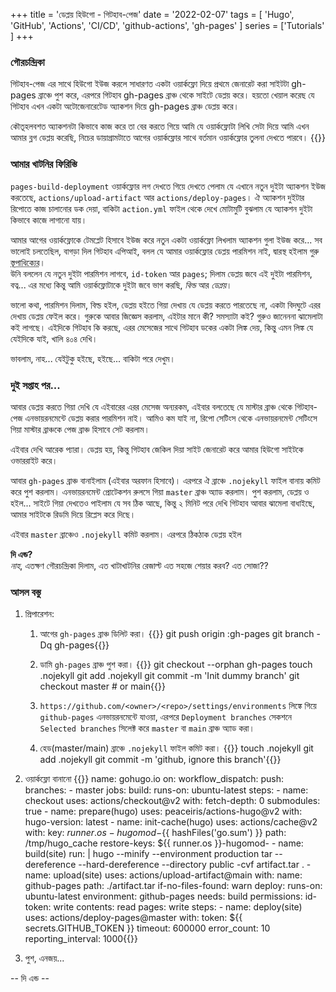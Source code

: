 +++
title = 'ডেপ্লয় হিউগো - গিটহাব-পেজ'
date = '2022-02-07'
tags = [ 'Hugo', 'GitHub', 'Actions', 'CI/CD', 'github-actions', 'gh-pages' ]
series = ['Tutorials' ]
+++
### গৌরচন্দ্রিকা
গিটহাব-পেজ এর সাথে হিউগো ইউজ করলে সাধারণত একটা ওয়ার্কফ্লো দিয়ে প্রথমে জেনারেট করা সাইটটা gh-pages ব্রাঞ্চে পুশ করে, এরপরে গিটহাব
gh-pages ব্রাঞ্চ থেকে সাইটে ডেপ্লয় করে। হয়তো খেয়াল করেছ যে গিটহাব এখন একটা অটোজেনারেটেড অ্যাকশন দিয়ে  gh-pages ব্রাঞ্চ ডেপ্লয় করে।

কৌতূহলবশত অ্যাকশনটা কিভাবে কাজ করে তা বের করতে গিয়ে আমি যে ওয়ার্কফ্লোটা লিখি সেটা দিয়ে আমি এখন আমার ব্লগ ডেপ্লয় করেছি, নিচের ডায়াগ্রামটাতে
আগের ওয়ার্কফ্লোর সাথে বর্তমান ওয়ার্কফ্লোর তুলনা দেখতে পারবে।
{{<graphviz file="actions.dot" title="হিউগো থেকে গিটহাব-পেজে ডেপ্লয়<br />নীল: gh-pages ব্রাঞ্চে পুশ করে ডেপ্লয়<br /> সবুজ: সরাসরি master/main ব্রাঞ্চ থেকে ডেপ্লয়" type="dot" />}}

### আমার খাটনির ফিরিস্তি
`pages-build-deployment` ওয়ার্কফ্লোর লগ দেখতে গিয়ে দেখতে পেলাম যে এখানে নতুন দুইটা অ্যাকশন ইউজ করতেছে,
`actions/upload-artifact` আর `actions/deploy-pages`। ঐ অ্যাকশন দুইটার রিপোতে কাজ চালানোর ডক দেয়া,
বাকিটা `action.yml` ফাইল থেকে দেখে মোটামুটি বুঝলাম যে অ্যাকশন দুইটা কিভাবে কাজে লাগানো যায়।

আমার আগের ওয়ার্কফ্লোকে টেমপ্লেট হিসাবে ইউজ করে নতুন একটা ওয়ার্কফ্লো লিখলাম অ্যাকশন গুলা ইউজ করে... সব ভালোই চলতেছিল,
বাগড়া দিল গিটহাব এপিআই, বলল যে আমার ওয়ার্কফ্লোর ডেপ্লয় পারমিশন নাই, দ্বারস্থ হইলাম গুরু <abbr title="Stack Overflow">স্তূপাধিক্যের</abbr>।<br />
উনি বললেন যে নতুন দুইটা পারমিশন লাগবে, `id-token` আর `pages`; দিলাম ডেপ্লয় জবে এই দুইটা পারমিশন,
বত্ব... এর মধ্যে কিন্তু আমি ওয়ার্কফ্লোটাকে দুইটা জবে ভাগ করছি, _বিল্ড_ আর _ডেপ্লয়_।

ভালো কথা, পারমিশন দিলাম, বিল্ড হইল, ডেপ্লয় হইতে গিয়া দেখায় যে ডেপ্লয় করতে পারতেছে না, একটা বিদঘুটে এরর দেখায় ডেপ্লয় ফেইল করে।
গুরুকে আবার জিজ্ঞেস করলাম, এইটার মানে কী? সমস্যাটা কই? গুরুও জানেননা ঝামেলাটা কই লাগছে। এইদিকে গিটহাব কি করছে,
এরর মেসেজের সাথে গিটহাব ডকের একটা লিঙ্ক দেয়, কিন্তু এমন লিঙ্ক যে যেইদিকে যাই, খালি ৪০৪ দেখি।

ভাবলাম, নাহ... যেইটুকু হইছে, হইছে... বাকিটা পরে দেখুম।

### দুই সপ্তাহ পর...
আবার ডেপ্লয় করতে গিয়া দেখি যে এইবারের এরর মেসেজ অন্যরকম, এইবার বলতেছে যে মাস্টার ব্রাঞ্চ থেকে গিটহাব-পেজ এনভায়রনমেন্টে ডেপ্লয়
করার পারমিশন নাই। আমিও কম যাই না, রিপো সেটিংস থেকে এনভায়রনমেন্ট সেটিংসে গিয়া মাস্টার ব্রাঞ্চকে পেজ ব্রাঞ্চ হিসাবে সেট করলাম।

এইবার দেখি আরেক প্যারা। ডেপ্লয় হয়, কিন্তু গিটহাব জেকিল দিয়া সাইট জেনারেট করে আমার হিউগো সাইটকে ওভাররাইট করে।

আবার `gh-pages` ব্রাঞ্চ বানাইলাম (এইবার অরফান হিসাবে)। এরপরে ঐ ব্রাঞ্চে `.nojekyll` ফাইল বানায় কমিট করে পুশ করলাম।
এনভায়রনমেন্ট প্রোটেকশন রুলসে গিয়া `master` ব্রাঞ্চ অ্যাড করলাম। পুশ করলাম, ডেপ্লয় ও হইল... সাইটে গিয়া দেখতেও পাইলাম যে
সব ঠিক আছে, কিন্তু ২ মিনিট পরে দেখি গিটহাব আবার ঝামেলা বাধাইছে, আমার সাইটকে রিডমি দিয়ে রিপ্লেস করে দিছে।

এইবার  `master` ব্রাঞ্চেও `.nojekyll` কমিট করলাম। এরপরে ঠিকঠাক ডেপ্লয় হইল

**দি এন্ড?**<br />
_নাহ_, এতক্ষণ গৌরচন্দ্রিকা দিলাম, এত খাটাখাটনির রেজাল্ট এত সহজে শেয়ার করব? এত সোজা??

### আসল বস্তু
1. প্রিপারেশন:
   1. আগের `gh-pages` ব্রাঞ্চ ডিলিট করা।
    {{<highlight sh>}}
git push origin :gh-pages
git branch -Dq gh-pages{{</highlight>}}
   1. ডামি `gh-pages` ব্রাঞ্চ পুশ করা। 
      {{<highlight sh>}}
git checkout --orphan gh-pages
touch .nojekyll
git add .nojekyll
git commit -m 'Init dummy branch'
git checkout master # or main{{</highlight>}}

   1. `https://github.com/<owner>/<repo>/settings/environments` লিঙ্কে গিয়ে `github-pages` এনভায়রনমেন্টে যাওয়া,
       এরপরে `Deployment branches` সেকশনে `Selected branches` সিলেক্ট করে `master` বা `main` ব্রাঞ্চ অ্যাড করা।
   1. হেড(master/main) ব্রাঞ্চে `.nojekyll` ফাইল কমিট করা।
      {{<highlight sh>}}
touch .nojekyll
git add .nojekyll
git commit -m 'github, ignore this branch'{{</highlight>}}

1. ওয়ার্কফ্লো বানানো
   {{<highlight yaml>}}
name: gohugo.io
on:
    workflow_dispatch:
    push:
        branches:
        - master
jobs:
    build:
        runs-on: ubuntu-latest
        steps:
        - name: checkout
          uses: actions/checkout@v2
          with:
              fetch-depth: 0
              submodules: true
        - name: prepare(hugo)
          uses: peaceiris/actions-hugo@v2
          with:
              hugo-version: latest
        - name: init-cache(hugo)
          uses: actions/cache@v2
          with:
              key: ${{ runner.os }}-hugomod-${{ hashFiles('go.sum') }}
              path: /tmp/hugo_cache
              restore-keys: ${{ runner.os }}-hugomod-
        - name: build(site)
          run: |
              hugo --minify --environment production
              tar --dereference --hard-dereference --directory public -cvf artifact.tar .
        - name: upload(site)
          uses: actions/upload-artifact@main
          with:
              name: github-pages
              path: ./artifact.tar
              if-no-files-found: warn
   deploy:
       runs-on: ubuntu-latest
       environment: github-pages
       needs: build
       permissions:
           id-token: write
           contents: read
           pages: write
       steps:
       - name: deploy(site)
         uses: actions/deploy-pages@master
         with:
             token: ${{ secrets.GITHUB_TOKEN }}
             timeout: 600000
             error_count: 10
             reporting_interval: 1000{{</highlight>}}
1. পুশ, এনজয়...

-- দি এন্ড --
<!-- vim: ft=markdown:ts=3:et: -->
